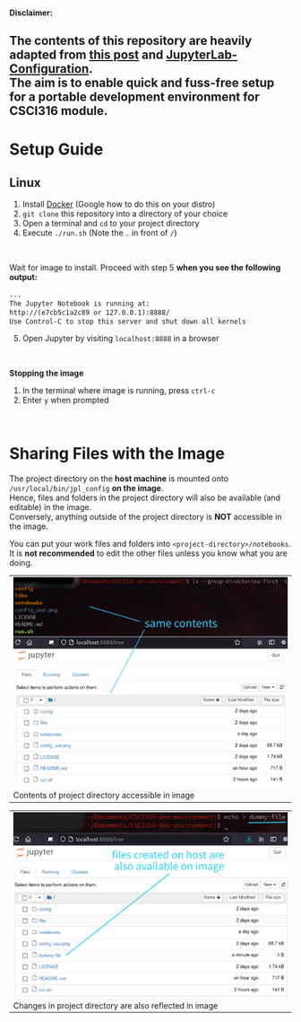 #### **Disclaimer:**
The contents of this repository are heavily adapted from
[this post](https://towardsdatascience.com/how-to-setup-your-jupyterlab-project-environment-74909dade29b)
and [JupyterLab-Configuration](https://github.com/frankzickert/jupyterlab-configuration).<br/>
The aim is to enable quick and fuss-free setup for a portable development environment for CSCI316 module.
---

# Setup Guide

## Linux

1. Install [Docker](https://docs.docker.com/engine/install/) (Google how to do this on your distro)
2. `git clone` this repository into a directory of your choice
3. Open a terminal and `cd` to your project directory
4. Execute `./run.sh` (Note the `.` in front of `/`)

<br/>

Wait for image to install. Proceed with step 5 **when you see the following output:**

    ...
    The Jupyter Notebook is running at:
    http://(e7cb5c1a2c89 or 127.0.0.1):8888/
    Use Control-C to stop this server and shut down all kernels

5. Open Jupyter by visiting `localhost:8888` in a browser

<br/>

**Stopping the image**

1. In the terminal where image is running, press `ctrl-c`
2. Enter `y` when prompted

<br/>

# Sharing Files with the Image

The project directory on the **host machine** is mounted onto `/usr/local/bin/jpl_config` **on the image**.<br/>
Hence, files and folders in the project directory will also be available (and editable) in the image.<br/>
Conversely, anything outside of the project directory is **NOT** accessible in the image.<br/>

You can put your work files and folders into `<project-directory>/notebooks`.<br/>
It is **not recommended** to edit the other files unless you know what you are doing.

<table class="image">
<tr><td><img src="usage_1.png" width="600"></td></tr>
<tr><td class="caption" >Contents of project directory accessible in image</td></tr>
</table>

<table class="image">
<tr><td><img src="usage_2.png" width="600"></td></tr>
<tr><td class="caption" >Changes in project directory are also reflected in image</td></tr>
</table>
